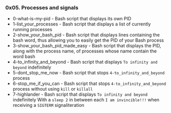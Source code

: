 ### 0x05. Processes and signals

* 0-what-is-my-pid - Bash script that displays its own PID
* 1-list_your_processes - Bash script that displays a list of currently running processes
* 2-show_your_bash_pid - Bash script that displays lines containing the bash word, thus allowing you to easily get the PID of your Bash process
* 3-show_your_bash_pid_made_easy - Bash script that displays the PID, along with the process name, of processes whose name contain the word bash
* 4-to_infinity_and_beyond - Bash script that displays `To infinity and beyond` indefinitely
* 5-dont_stop_me_now - Bash script that stops `4-to_infinity_and_beyond` process
* 6-stop_me_if_you_can - Bash script that stops `4-to_infinity_and_beyond` process without using `kill` or `killall`
* 7-highlander - Bash script that displays `To infinity and beyond` indefinitely With a `sleep 2` in between each `I am invincible!!!` when receiving a `SIGTERM` signaliteration
